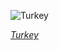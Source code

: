 
![Turkey](https://www.gstatic.com/prettyearth/assets/full/1888.jpg)

*[Turkey](https://www.google.com/maps/@41.102942,28.991188,14z/data=!3m1!1e3)*
